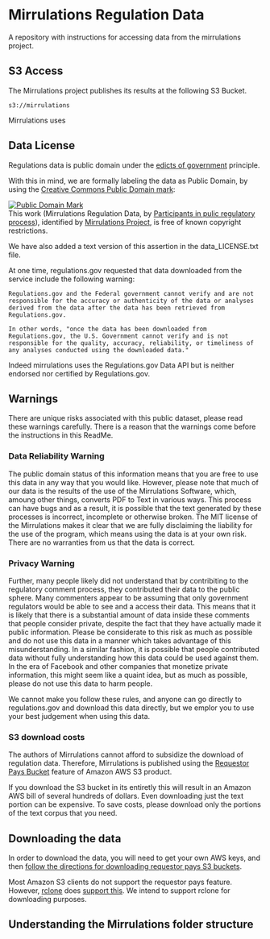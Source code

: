 # Mirrulations Regulation Data
A repository with instructions for accessing data from the mirrulations project. 

## S3 Access
The Mirrulations project publishes its results at the following S3 Bucket. 

```
s3://mirrulations
```

Mirrulations uses 


## Data License

Regulations data is public domain under the [edicts of government](https://en.wikipedia.org/wiki/Edict_of_government) principle. 

With this in mind, we are formally labeling the data as Public Domain, by using the [Creative Commons Public Domain mark](https://creativecommons.org/publicdomain/mark/1.0/):

<p xmlns:dct="http://purl.org/dc/terms/">
<a rel="license" href="http://creativecommons.org/publicdomain/mark/1.0/">
<img src="http://i.creativecommons.org/p/mark/1.0/88x31.png"
     style="border-style: none;" alt="Public Domain Mark" />
</a>
<br />
This work (<span property="dct:title">Mirrulations Regulation Data</span>, by <a href="https://regulations.gov" rel="dct:creator"><span property="dct:title">Participants in pulic regulatory process</span></a>), identified by <a href="https://github.com/MoravianUniversity/mirrulations" rel="dct:publisher"><span property="dct:title">Mirrulations Project</span></a>, is free of known copyright restrictions.
</p>

We have also added a text version of this assertion in the data_LICENSE.txt file. 

At one time, regulations.gov requested that data downloaded from the service include the following warning: 

```
Regulations.gov and the Federal government cannot verify and are not responsible for the accuracy or authenticity of the data or analyses derived from the data after the data has been retrieved from Regulations.gov.

In other words, "once the data has been downloaded from Regulations.gov, the U.S. Government cannot verify and is not responsible for the quality, accuracy, reliability, or timeliness of any analyses conducted using the downloaded data."
```
Indeed mirrulations uses the Regulations.gov Data API but is neither endorsed nor certified by Regulations.gov.


## Warnings

There are unique risks associated with this public dataset, please read these warnings carefully.
There is a reason that the warnings come before the instructions in this ReadMe.

### Data Reliability Warning
The public domain status of this information means that you are free to use this data in any way that you would like. 
However, please note that much of our data is the results of the use of the Mirrulations Software, which, amoung other 
things, converts PDF to Text in various ways. This process can have bugs and as a result, it is possible that the text
generated by these processes is incorrect, incomplete or otherwise broken. The MIT license of the Mirrulations makes it clear
that we are fully disclaiming the liability for the use of the program, which means using the data is at your own risk. 
There are no warranties from us that the data is correct. 

### Privacy Warning

Further, many people likely did not understand that by contribiting to the regulatory comment process, they contributed their 
data to the public sphere. Many commenters appear to be assuming that only government regulators would be able to see and a
access their data. This means that it is likely that there is a substantial amount of data inside these comments that
people consider private, despite the fact that they have actually made it public information. Please be considerate 
to this risk as much as possible and do not use this data in a manner which takes advantage of this misunderstanding.
In a similar fashion, it is possible that people contributed data without fully understanding how this data could be 
used against them. In the era of Facebook and other companies that monetize private information, this might seem like a quaint 
idea, but as much as possible, please do not use this data to harm people. 

We cannot make you follow these rules, and anyone can go directly to regulations.gov and download this data directly, 
but we emplor you to use your best judgement when using this data. 

### S3 download costs

The authors of Mirrulations cannot afford to subsidize the download of regulation data. Therefore, Mirrulations is published using 
the [Requestor Pays Bucket](https://docs.aws.amazon.com/AmazonS3/latest/userguide/RequesterPaysBuckets.html) feature of Amazon AWS S3 product. 

If you download the S3 bucket in its entiretly this will result in an Amazon AWS bill of several hundreds of dollars. Even downloading just the text portion can be expensive. To save costs, please download only the portions of the text corpus that you need. 


## Downloading the data

In order to download the data, you will need to get your own AWS keys, and then [follow the directions for downloading requestor pays S3 buckets](https://docs.aws.amazon.com/AmazonS3/latest/userguide/ObjectsinRequesterPaysBuckets.html). 

Most Amazon S3 clients do not support the requestor pays feature. However, [rclone](https://rclone.org/) does [support this](https://rclone.org/s3/#s3-requester-pays). We intend to support rclone for downloading purposes. 

## Understanding the Mirrulations folder structure





